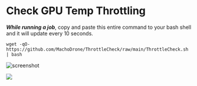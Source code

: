# Check GPU Temp Throttling

***While running a job***, copy and paste this entire command to your bash shell and it will update every 10 seconds.

```wget -qO- https://github.com/MachoDrone/ThrottleCheck/raw/main/ThrottleCheck.sh | bash```

![screenshot](Active.png)

![](Throttle.png)
